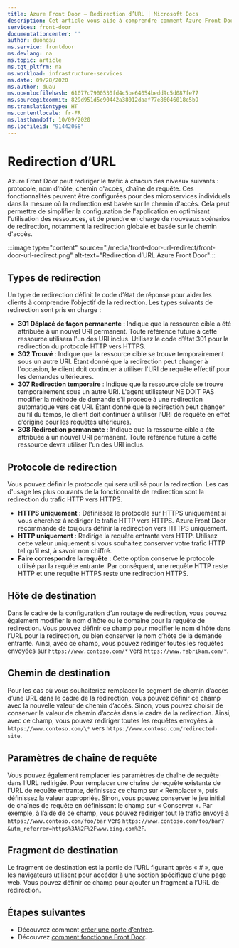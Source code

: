 ```yaml
---
title: Azure Front Door – Redirection d’URL | Microsoft Docs
description: Cet article vous aide à comprendre comment Azure Front Door prend en charge la redirection d'URL pour ses règles d'acheminement.
services: front-door
documentationcenter: ''
author: duongau
ms.service: frontdoor
ms.devlang: na
ms.topic: article
ms.tgt_pltfrm: na
ms.workload: infrastructure-services
ms.date: 09/28/2020
ms.author: duau
ms.openlocfilehash: 61077c7900530fd4c5be64054bedd9c5d087fe77
ms.sourcegitcommit: 829d951d5c90442a38012daaf77e86046018e5b9
ms.translationtype: HT
ms.contentlocale: fr-FR
ms.lasthandoff: 10/09/2020
ms.locfileid: "91442058"
---
```

# <a name="url-redirect"></a>Redirection d’URL
Azure Front Door peut rediriger le trafic à chacun des niveaux suivants : protocole, nom d'hôte, chemin d'accès, chaîne de requête. Ces fonctionnalités peuvent être configurées pour des microservices individuels dans la mesure où la redirection est basée sur le chemin d'accès. Cela peut permettre de simplifier la configuration de l'application en optimisant l'utilisation des ressources, et de prendre en charge de nouveaux scénarios de redirection, notamment la redirection globale et basée sur le chemin d'accès.
</br>

:::image type="content" source="./media/front-door-url-redirect/front-door-url-redirect.png" alt-text="Redirection d’URL Azure Front Door":::

## <a name="redirection-types"></a>Types de redirection
Un type de redirection définit le code d’état de réponse pour aider les clients à comprendre l’objectif de la redirection. Les types suivants de redirection sont pris en charge :

- **301 Déplacé de façon permanente** : Indique que la ressource cible a été attribuée à un nouvel URI permanent. Toute référence future à cette ressource utilisera l'un des URI inclus. Utilisez le code d’état 301 pour la redirection du protocole HTTP vers HTTPS. 
- **302 Trouvé** : Indique que la ressource cible se trouve temporairement sous un autre URI. Étant donné que la redirection peut changer à l'occasion, le client doit continuer à utiliser l'URI de requête effectif pour les demandes ultérieures.
- **307 Redirection temporaire** : Indique que la ressource cible se trouve temporairement sous un autre URI. L'agent utilisateur NE DOIT PAS modifier la méthode de demande s'il procède à une redirection automatique vers cet URI. Étant donné que la redirection peut changer au fil du temps, le client doit continuer à utiliser l’URI de requête en effet d’origine pour les requêtes ultérieures.
- **308 Redirection permanente** : Indique que la ressource cible a été attribuée à un nouvel URI permanent. Toute référence future à cette ressource devra utiliser l'un des URI inclus.

## <a name="redirection-protocol"></a>Protocole de redirection
Vous pouvez définir le protocole qui sera utilisé pour la redirection. Les cas d'usage les plus courants de la fonctionnalité de redirection sont la redirection du trafic HTTP vers HTTPS.

- **HTTPS uniquement** : Définissez le protocole sur HTTPS uniquement si vous cherchez à rediriger le trafic HTTP vers HTTPS. Azure Front Door recommande de toujours définir la redirection vers HTTPS uniquement.
- **HTTP uniquement** : Redirige la requête entrante vers HTTP. Utilisez cette valeur uniquement si vous souhaitez conserver votre trafic HTTP tel qu’il est, à savoir non chiffré.
- **Faire correspondre la requête** : Cette option conserve le protocole utilisé par la requête entrante. Par conséquent, une requête HTTP reste HTTP et une requête HTTPS reste une redirection HTTPS.

## <a name="destination-host"></a>Hôte de destination
Dans le cadre de la configuration d’un routage de redirection, vous pouvez également modifier le nom d’hôte ou le domaine pour la requête de redirection. Vous pouvez définir ce champ pour modifier le nom d’hôte dans l’URL pour la redirection, ou bien conserver le nom d’hôte de la demande entrante. Ainsi, avec ce champ, vous pouvez rediriger toutes les requêtes envoyées sur `https://www.contoso.com/*` vers `https://www.fabrikam.com/*`.

## <a name="destination-path"></a>Chemin de destination
Pour les cas où vous souhaiteriez remplacer le segment de chemin d’accès d’une URL dans le cadre de la redirection, vous pouvez définir ce champ avec la nouvelle valeur de chemin d’accès. Sinon, vous pouvez choisir de conserver la valeur de chemin d’accès dans le cadre de la redirection. Ainsi, avec ce champ, vous pouvez rediriger toutes les requêtes envoyées à `https://www.contoso.com/\*` vers `https://www.contoso.com/redirected-site`.

## <a name="query-string-parameters"></a>Paramètres de chaîne de requête
Vous pouvez également remplacer les paramètres de chaîne de requête dans l’URL redirigée. Pour remplacer une chaîne de requête existante de l'URL de requête entrante, définissez ce champ sur « Remplacer », puis définissez la valeur appropriée. Sinon, vous pouvez conserver le jeu initial de chaînes de requête en définissant le champ sur « Conserver ». Par exemple, à l’aide de ce champ, vous pouvez rediriger tout le trafic envoyé à `https://www.contoso.com/foo/bar` vers `https://www.contoso.com/foo/bar?&utm_referrer=https%3A%2F%2Fwww.bing.com%2F`. 

## <a name="destination-fragment"></a>Fragment de destination
Le fragment de destination est la partie de l'URL figurant après « # », que les navigateurs utilisent pour accéder à une section spécifique d'une page web. Vous pouvez définir ce champ pour ajouter un fragment à l’URL de redirection.

## <a name="next-steps"></a>Étapes suivantes

- Découvrez comment [créer une porte d’entrée](quickstart-create-front-door.md).
- Découvrez [comment fonctionne Front Door](front-door-routing-architecture.md).
